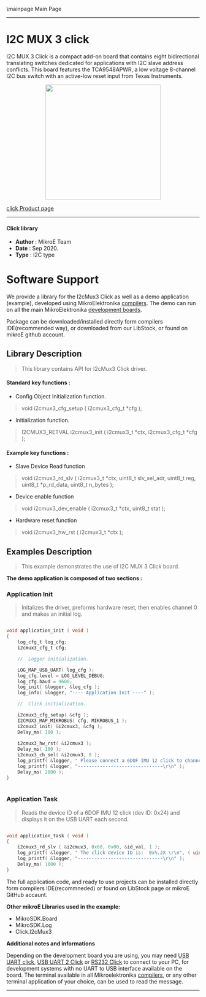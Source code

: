 \mainpage Main Page
 
---
# I2C MUX 3 click

I2C MUX 3 Click is a compact add-on board that contains eight bidirectional translating switches dedicated for applications with I2C slave address conflicts. This board features the TCA9548APWR, a low voltage 8-channel I2C bus switch with an active-low reset input from Texas Instruments.

<p align="center">
  <img src="https://download.mikroe.com/images/click_for_ide/i2cmux3_click.png" height=300px>
</p>


[click Product page](https://www.mikroe.com/i2c-mux-3-click)

---


#### Click library 

- **Author**        : MikroE Team
- **Date**          : Sep 2020.
- **Type**          : I2C type


# Software Support

We provide a library for the I2cMux3 Click 
as well as a demo application (example), developed using MikroElektronika 
[compilers](https://shop.mikroe.com/compilers). 
The demo can run on all the main MikroElektronika [development boards](https://shop.mikroe.com/development-boards).

Package can be downloaded/installed directly form compilers IDE(recommended way), or downloaded from our LibStock, or found on mikroE github account. 

## Library Description

> This library contains API for I2cMux3 Click driver.

#### Standard key functions :

- Config Object Initialization function.
> void i2cmux3_cfg_setup ( i2cmux3_cfg_t *cfg ); 
 
- Initialization function.
> I2CMUX3_RETVAL i2cmux3_init ( i2cmux3_t *ctx, i2cmux3_cfg_t *cfg );

#### Example key functions :

- Slave Device Read function
> void i2cmux3_rd_slv ( i2cmux3_t *ctx, uint8_t slv_sel_adr, uint8_t reg, uint8_t *p_rd_data, uint8_t n_bytes );
 
- Device enable function
> void i2cmux3_dev_enable ( i2cmux3_t *ctx, uint8_t stat );

- Hardware reset function
> void i2cmux3_hw_rst ( i2cmux3_t *ctx );

## Examples Description

> This example demonstrates the use of I2C MUX 3 Click board.

**The demo application is composed of two sections :**

### Application Init 

> Initalizes the driver, preforms hardware reset, then enables channel 0 and makes an initial log.

```c

void application_init ( void )
{
    log_cfg_t log_cfg;
    i2cmux3_cfg_t cfg;

    //  Logger initialization.

    LOG_MAP_USB_UART( log_cfg );
    log_cfg.level = LOG_LEVEL_DEBUG;
    log_cfg.baud = 9600;
    log_init( &logger, &log_cfg );
    log_info( &logger, "---- Application Init ----" );

    //  Click initialization.

    i2cmux3_cfg_setup( &cfg );
    I2CMUX3_MAP_MIKROBUS( cfg, MIKROBUS_1 );
    i2cmux3_init( &i2cmux3, &cfg );
    Delay_ms( 100 );
    
    i2cmux3_hw_rst( &i2cmux3 );
    Delay_ms( 100 );
    i2cmux3_ch_sel( &i2cmux3, 0 );
    log_printf( &logger, " Please connect a 6DOF IMU 12 click to channel 0\r\n" );
    log_printf( &logger, "-------------------------------\r\n" );
    Delay_ms( 2000 );
}
  
```

### Application Task

> Reads the device ID of a 6DOF IMU 12 click (dev ID: 0x24) and displays it on the USB UART each second.

```c

void application_task ( void )
{
    i2cmux3_rd_slv ( &i2cmux3, 0x68, 0x00, &id_val, 1 );
    log_printf( &logger, " The click device ID is:  0x%.2X \r\n", ( uint16_t ) id_val );
    log_printf( &logger, "-------------------------------\r\n" );
    Delay_ms( 1000 );
}  

```

The full application code, and ready to use projects can be  installed directly form compilers IDE(recommneded) or found on LibStock page or mikroE GitHub accaunt.

**Other mikroE Libraries used in the example:** 

- MikroSDK.Board
- MikroSDK.Log
- Click.I2cMux3

**Additional notes and informations**

Depending on the development board you are using, you may need 
[USB UART click](https://shop.mikroe.com/usb-uart-click), 
[USB UART 2 Click](https://shop.mikroe.com/usb-uart-2-click) or 
[RS232 Click](https://shop.mikroe.com/rs232-click) to connect to your PC, for 
development systems with no UART to USB interface available on the board. The 
terminal available in all Mikroelektronika 
[compilers](https://shop.mikroe.com/compilers), or any other terminal application 
of your choice, can be used to read the message.



---
